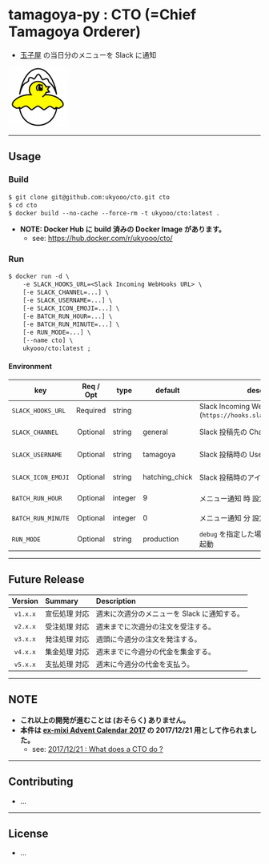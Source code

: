 # tamagoya-py : CTO (=Chief Tamagoya Orderer)

* [玉子屋](http://www.tamagoya.co.jp/) の当日分のメニューを Slack に通知

![](/image/icon.piyo.120.png)



----

## Usage

### Build

```
$ git clone git@github.com:ukyooo/cto.git cto
$ cd cto
$ docker build --no-cache --force-rm -t ukyooo/cto:latest .
```

* **NOTE: Docker Hub に build 済みの Docker Image があります。**
    * see: https://hub.docker.com/r/ukyooo/cto/

### Run

```
$ docker run -d \
    -e SLACK_HOOKS_URL=<Slack Incoming WebHooks URL> \
    [-e SLACK_CHANNEL=...] \
    [-e SLACK_USERNAME=...] \
    [-e SLACK_ICON_EMOJI=...] \
    [-e BATCH_RUN_HOUR=...] \
    [-e BATCH_RUN_MINUTE=...] \
    [-e RUN_MODE=...] \
    [--name cto] \
    ukyooo/cto:latest ;
```

#### Environment

| key                   | Req / Opt | type      | default           | description                                                           | NOTE      |
|-----------------------|:---------:|-----------|-------------------|-----------------------------------------------------------------------|-----------|
| `SLACK_HOOKS_URL`     | Required  | string    |                   | Slack Incoming WebHooks URL (`https://hooks.slack.com/services/...`)  |           |
| `SLACK_CHANNEL`       | Optional  | string    | general           | Slack 投稿先の Channel                                                | `#` 不要  |
| `SLACK_USERNAME`      | Optional  | string    | tamagoya          | Slack 投稿時の User Name                                              | `@` 不要  |
| `SLACK_ICON_EMOJI`    | Optional  | string    | hatching_chick    | Slack 投稿時のアイコン絵文字                                          | `:` 不要  |
| `BATCH_RUN_HOUR`      | Optional  | integer   | 9                 | メニュー通知 時 設定                                                  | `0 - 23`  |
| `BATCH_RUN_MINUTE`    | Optional  | integer   | 0                 | メニュー通知 分 設定                                                  | `0 - 59`  |
| `RUN_MODE`            | Optional  | string    | production        | `debug` を指定した場合はデバッグモードで起動                          |           |

----

## Future Release

| Version   | Summary       | Description                                   |
|:---------:|:--------------|:----------------------------------------------|
| `v1.x.x`  | 宣伝処理 対応 | 週末に次週分のメニューを Slack に通知する。   |
| `v2.x.x`  | 受注処理 対応 | 週末までに次週分の注文を受注する。            |
| `v3.x.x`  | 発注処理 対応 | 週頭に今週分の注文を発注する。                |
| `v4.x.x`  | 集金処理 対応 | 週末までに今週分の代金を集金する。            |
| `v5.x.x`  | 支払処理 対応 | 週末に今週分の代金を支払う。                  |

----

## NOTE

* **これ以上の開発が進むことは (おそらく) ありません。**
* **本件は [ex-mixi Advent Calendar 2017](https://qiita.com/advent-calendar/2017/ex-mixi) の 2017/12/21 用として作られました。**
    * see: [2017/12/21 : What does a CTO do ?]()

----

## Contributing

* ...

----

## License

* ...

